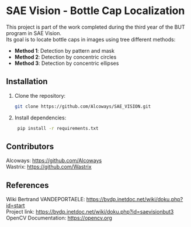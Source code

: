 # SAE Vision - Bottle Cap Localization

This project is part of the work completed during the third year of the BUT program in SAE Vision.  
Its goal is to locate bottle caps in images using tree different methods:

- **Method 1**: Detection by pattern and mask  
- **Method 2**: Detection by concentric circles  
- **Method 3**: Detection by concentric ellipses 

## Installation

1. Clone the repository:
    ```bash
    git clone https://github.com/Alcoways/SAE_VISION.git
    ```

2. Install dependencies:
   ```bash 
    pip install -r requirements.txt
    ```

## Contributors
Alcoways: https://github.com/Alcoways  
Wastrix: https://github.com/Wastrix  

## References
Wiki Bertrand VANDEPORTAELE: https://bvdp.inetdoc.net/wiki/doku.php?id=start  
Project link: https://bvdp.inetdoc.net/wiki/doku.php?id=saevisionbut3  
OpenCV Documentation: https://opencv.org  
